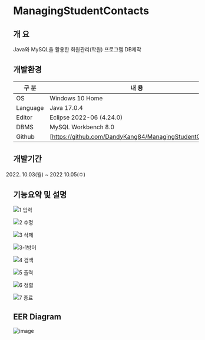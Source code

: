 # ManagingStudentContacts

## 개 요

Java와 MySQL을 활용한 회원관리(학원) 프로그램 DB제작

## 개발환경

| 구 분 | 내 용 |
| --- | --- |
| OS | Windows 10 Home |
| Language | Java 17.0.4 |
| Editor | Eclipse 2022-06 (4.24.0) |
| DBMS | MySQL Workbench 8.0 |
| Github | [https://github.com/DandyKang84/ManagingStudentContacts] |

## 개발기간

2022. 10.03(월) ~ 2022 10.05(수)

## 기능요약 및 설명

![1 입력](https://user-images.githubusercontent.com/115531865/195873761-d560ba48-c9e4-4ca1-bfb7-133bfc143844.png)

![2 수정](https://user-images.githubusercontent.com/115531865/195873766-0b9d8d00-2298-4a71-b98f-7c6dd18cdf6c.png)

![3 삭제](https://user-images.githubusercontent.com/115531865/195873769-d90c14ca-0f14-4b50-b1ef-63120f2a347f.png)

![3-1방어](https://user-images.githubusercontent.com/115531865/195873773-cb3be78b-31b6-422d-a0da-d886997ecbae.png)

![4 검색](https://user-images.githubusercontent.com/115531865/195873777-0a1ae7de-5bad-4e59-8894-d276e1d823a2.png)

![5 출력](https://user-images.githubusercontent.com/115531865/195873784-813011cc-9169-406a-9297-515d65bee6d3.png)

![6 정렬](https://user-images.githubusercontent.com/115531865/195873745-b3953a6e-5000-4279-a462-dc3dea01a8ca.png)

![7 종료](https://user-images.githubusercontent.com/115531865/195873758-bab23116-a6df-4e0d-86bb-9db0085b8cd3.png)


## EER Diagram

![image](https://user-images.githubusercontent.com/115531865/195874318-6df2b342-0645-4657-8b3f-f0f83eb5656e.png)
